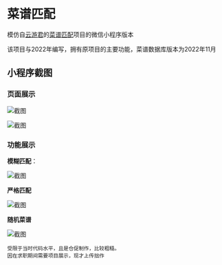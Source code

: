 # 菜谱匹配

模仿自[云游君](https://github.com/YunYouJun)的[菜谱匹配](https://github.com/YunYouJun/cook)项目的微信小程序版本

该项目与2022年编写，拥有原项目的主要功能，菜谱数据库版本为2022年11月

## 小程序截图

### 页面展示

![截图](attachment:cda9967a11defda80e0904866e42d20a)

![截图](attachment:a56487e3135aebff9fa384a7dc00ffda)

### 功能展示

**模糊匹配**：

![截图](attachment:e376eb187317846dc0c689c58fc2d780)

**严格匹配**

![截图](attachment:ab4738254e4ee5e93c3b80cf072bda8e)

**随机菜谱**

![截图](attachment:d729cd2b76a95899ed2cf79738695746)

```
受限于当时代码水平，且是仓促制作，比较粗糙。
因在求职期间需要项目展示，现才上传拙作
```
